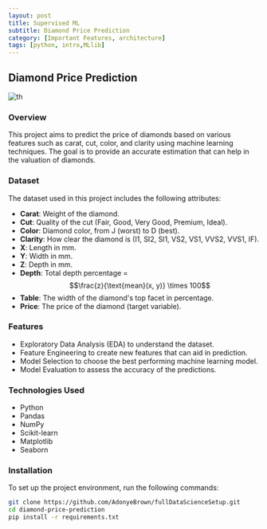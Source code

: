 ```yaml
---
layout: post
title: Supervised ML
subtitle: Diamond Price Prediction
category: [Important Features, architecture]
tags: [python, intro,MLlib]
---
```


## Diamond Price Prediction

![th](https://github.com/AdonyeBrown/fullDataScienceSetup/assets/134440796/07095def-04c2-4426-8e05-5b698e39937b)

### Overview
This project aims to predict the price of diamonds based on various features such as carat, cut, color, and clarity using machine learning techniques. The goal is to provide an accurate estimation that can help in the valuation of diamonds.

### Dataset
The dataset used in this project includes the following attributes:
- **Carat**: Weight of the diamond.
- **Cut**: Quality of the cut (Fair, Good, Very Good, Premium, Ideal).
- **Color**: Diamond color, from J (worst) to D (best).
- **Clarity**: How clear the diamond is (I1, SI2, SI1, VS2, VS1, VVS2, VVS1, IF).
- **X**: Length in mm.
- **Y**: Width in mm.
- **Z**: Depth in mm.
- **Depth**: Total depth percentage = $$\frac{z}{\text{mean}(x, y)} \times 100$$
- **Table**: The width of the diamond's top facet in percentage.
- **Price**: The price of the diamond (target variable).

### Features
- Exploratory Data Analysis (EDA) to understand the dataset.
- Feature Engineering to create new features that can aid in prediction.
- Model Selection to choose the best performing machine learning model.
- Model Evaluation to assess the accuracy of the predictions.

### Technologies Used
- Python
- Pandas
- NumPy
- Scikit-learn
- Matplotlib
- Seaborn

### Installation
To set up the project environment, run the following commands:
```bash
git clone https://github.com/AdonyeBrown/fullDataScienceSetup.git
cd diamond-price-prediction
pip install -r requirements.txt

